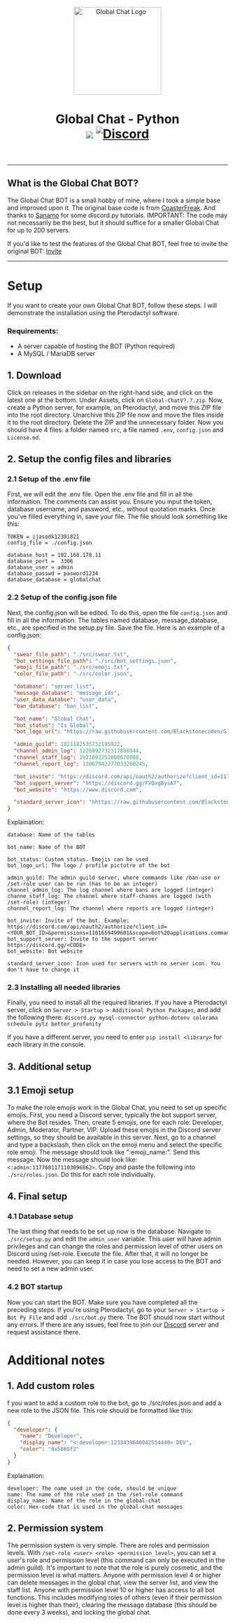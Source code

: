 <p align="center"><img src="https://raw.githubusercontent.com/Blackstonecoden/Global-Chat/main/LOGO.png" alt="Global Chat Logo" width="200"></p>
<h1 align="center">Global Chat - Python<br>
	<a href="https://github.com/Blackstonecoden/Global-Chat-Python"><img src="https://img.shields.io/github/stars/blackstonecoden/Global-Chat-Python"></a>
	<a href="https://discord.gg/FVQxgBysA7"><img src="https://img.shields.io/discord/1201557790758551574?color=5865f2&label=Discord&style=flat" alt="Discord"></a>
	<br><br>
</h1>

---

## What is the Global Chat BOT?

The Global Chat BOT is a small hobby of mine, where I took a simple base and improved upon it. The original base code is from [CoasterFreak](https://www.youtube.com/watch?v=Ri8RP5AVAFc&list=PLSgiAkLaBUJ8hZUaDs1AcEQ-e1oSBChy1&index=9). And thanks to [Sanamo](https://www.youtube.com/@sanamopy) for some discord.py tutorials. IMPORTANT: The code may not necessarily be the best, but it should suffice for a smaller Global Chat for up to 200 servers.

If you'd like to test the features of the Global Chat BOT, feel free to invite the original BOT: [Invite](https://discord.com/oauth2/authorize?client_id=1177590897152622672&permissions=1101659499601&scope=bot%20applications.commands)

---

# Setup

If you want to create your own Global Chat BOT, follow these steps. I will demonstrate the installation using the Pterodactyl software.

### Requirements:

- A server capable of hosting the BOT (Python required)
- A MySQL / MariaDB server

## 1. Download

Click on releases in the sidebar on the right-hand side, and click on the latest one at the bottom. Under Assets, click on `Global-ChatV?.?.zip`. Now, create a Python server, for example, on Pterodactyl, and move this ZIP file into the root directory. Unarchive this ZIP file now and move the files inside it to the root directory. Delete the ZIP and the unnecessary folder. Now you should have 4 files: a folder named `src`, a file named `.env`, `config.json` and `License.md`.

## 2. Setup the config files and libraries

### 2.1 Setup of the .env file

First, we will edit the .env file. Open the .env file and fill in all the information. The comments can assist you. Ensure you input the token, database username, and password, etc., without quotation marks. Once you've filled everything in, save your file. The file should look something like this:

```.env
TOKEN = ijasodk1239i821
config_file = ./config.json

database_host = 192.168.178.11
database_port =  3306
database_user = admin
database_passwd = pasword1234
database_database = globalchat
```

### 2.2 Setup of the config.json file

Next, the config.json will be edited. To do this, open the file `config.json` and fill in all the information. The tables named database, message_database, etc., are specified in the setup.py file. Save the file. Here is an example of a config.json:

```json
{
  "swear_file_path": "./src/swear.txt",
  "bot_settings_file_path": "./src/bot_settings.json",
  "emoji_file_path": "./src/emoji.txt",
  "color_file_path": "./src/color.json",

  "database": "server_list",
  "message_database": "message_ids",
  "user_data_databse": "user_data",
  "ban_database": "ban_list",

  "bot_name": "Global Chat",
  "bot_status": "Is Global",
  "bot_logo_url": "https://raw.githubusercontent.com/Blackstonecoden/Global-Chat/main/LOGO.png",

  "admin_guild": 1821182535732195922,
  "channel_admin_log": 1226092732317868944,
  "channel_staff_log": 1921092252608670088,
  "channel_report_log": 12067942277033260245,

  "bot_invite": "https://discord.com/api/oauth2/authorize?client_id=1177590897152622672&permissions=1101659499601&scope=bot%20applications.commands",
  "bot_support_server": "https://discord.gg/FVQxgBysA7",
  "bot_website": "https://www.discord.com",

  "standard_server_icon": "hhttps://raw.githubusercontent.com/Blackstonecoden/Global-Chat/main/BLANK_ICON.jpg"
}
```

Explaination:

```
database: Name of the tables

bot_name: Name of the BOT

bot_status: Custom status. Emojis can be used
bot_logo_url: The logo / profile pictutre of the bot

admin_guild: The admin guild server, where commands like /ban-use or /set-role user can be run (has to be an integer)
channel_admin_log: The log channel where bans are logged (integer)
channe_staff_log: The channel where staff-chanes are logged (with /set-role) (integer)
channel_report_log: The channel where reports are logged (integer)

bot_invite: Invite of the bot. Example: https://discord.com/api/oauth2/authorize?client_id=<YOUR_BOT_ID>&permissions=1101659499601&scope=bot%20applications.commands
bot_support_server: Invite to the support server https://discord.gg/<CODE>
bot_website: Bot website

standard_server_icon: Icon used for servers with no server icon. You don't have to change it
```

### 2.3 Installing all needed libraries

Finally, you need to install all the required libraries. If you have a Pterodactyl server, click on `Server > Startup > Additional Python Packages`, and add the following there: `discord.py mysql-connector python-dotenv colorama schedule pytz better_profanity`

If you have a different server, you need to enter `pip install <library>` for each library in the console.

## 3. Additional setup

## 3.1 Emoji setup

To make the role emojis work in the Global Chat, you need to set up specific emojis. First, you need a Discord server, typically the bot support server, where the Bot resides. Then, create 5 emojis, one for each role: Developer, Admin, Moderator, Partner, VIP. Upload these emojis in the Discord server settings, so they should be available in this server. Next, go to a channel and type a backslash, then click on the emoji menu and select the specific role emoji. The message should look like "\:emoji_name:". Send this message. Now the message should look like: `<:admin:1177681171103096862>`. Copy and paste the following into `./src/roles.json`. Do this for each role individually.

## 4. Final setup

### 4.1 Database setup

The last thing that needs to be set up now is the database. Navigate to `./src/setup.py` and edit the `admin_user` variable. This user will have admin privileges and can change the roles and permission level of other users on Discord using /set-role. Execute the file. After that, it will no longer be needed. However, you can keep it in case you lose access to the BOT and need to set a new admin user.

### 4.2 BOT startup

Now you can start the BOT. Make sure you have completed all the preceding steps. If you're using Pterodactyl, go to your `Server > Startup > Bot Py File` and add `./src/bot.py` there. The BOT should now start without any errors. If there are any issues, feel free to join our [Discord](https://discord.gg/FVQxgBysA7) server and request assistance there.

# Additional notes

## 1. Add custom roles

f you want to add a custom role to the bot, go to ./src/roles.json and add a new role to the JSON file. This role should be formatted like this:

```json
{
  "developer": {
    "name": "Developer",
    "display_name": "<:developer:1233439646042554440> DEV",
    "color": "0x5865f2"
  }
}
```

Explaination:

```
developer: The name used in the code, should be unique
name: The name of the role used in the /set-role command
display_name: Name of the role in the global-chat
color: Hex-code that is used in the global-chat messages

```

## 2. Permission system

The permission system is very simple. There are roles and permission levels. With `/set-role <user> <role> <permission_level>`, you can set a user's role and permission level (this command can only be executed in the admin guild). It's important to note that the role is purely cosmetic, and the permission level is what matters. Anyone with permission level 4 or higher can delete messages in the global chat, view the server list, and view the staff list. Anyone with permission level 10 or higher has access to all bot functions. This includes modifying roles of others (even if their permission level is higher than their), clearing the message database (this should be done every 3 weeks), and locking the global chat.
